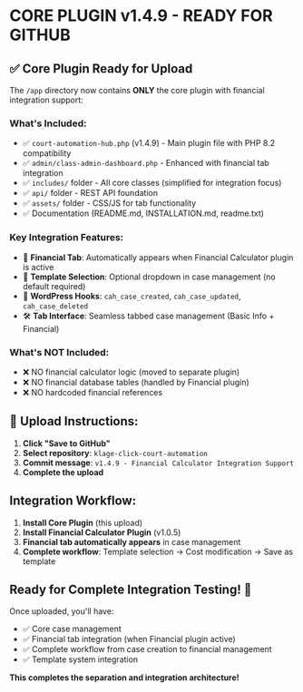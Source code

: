 # CORE PLUGIN v1.4.9 - READY FOR GITHUB

## ✅ Core Plugin Ready for Upload

The `/app` directory now contains **ONLY** the core plugin with financial integration support:

### What's Included:
- ✅ `court-automation-hub.php` (v1.4.9) - Main plugin file with PHP 8.2 compatibility
- ✅ `admin/class-admin-dashboard.php` - Enhanced with financial tab integration
- ✅ `includes/` folder - All core classes (simplified for integration focus)
- ✅ `api/` folder - REST API foundation
- ✅ `assets/` folder - CSS/JS for tab functionality
- ✅ Documentation (README.md, INSTALLATION.md, readme.txt)

### Key Integration Features:
- 🔗 **Financial Tab**: Automatically appears when Financial Calculator plugin is active
- 🎯 **Template Selection**: Optional dropdown in case management (no default required)
- 📡 **WordPress Hooks**: `cah_case_created`, `cah_case_updated`, `cah_case_deleted`
- 🛠️ **Tab Interface**: Seamless tabbed case management (Basic Info + Financial)

### What's NOT Included:
- ❌ NO financial calculator logic (moved to separate plugin)
- ❌ NO financial database tables (handled by Financial plugin)
- ❌ NO hardcoded financial references

## 🚀 Upload Instructions:

1. **Click "Save to GitHub"**
2. **Select repository**: `klage-click-court-automation`
3. **Commit message**: `v1.4.9 - Financial Calculator Integration Support`
4. **Complete the upload**

## Integration Workflow:
1. **Install Core Plugin** (this upload) 
2. **Install Financial Calculator Plugin** (v1.0.5)
3. **Financial tab automatically appears** in case management
4. **Complete workflow**: Template selection → Cost modification → Save as template

## Ready for Complete Integration Testing! 🎯

Once uploaded, you'll have:
- ✅ Core case management
- ✅ Financial tab integration (when Financial plugin active)
- ✅ Complete workflow from case creation to financial management
- ✅ Template system integration

**This completes the separation and integration architecture!**